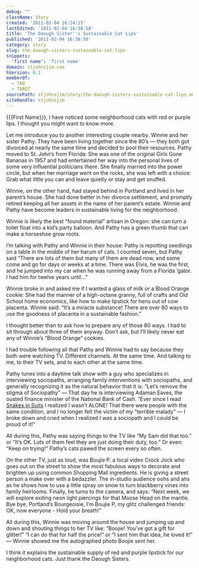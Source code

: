 ```yaml
---
debug: ""
className: Story
created: '2011-02-04 16:24:15'
lastEdited: '2011-02-04 16:38:58'
title: 'The Daough Sister''s Sustainable Cat Lips'
published: '2011-02-04 16:38:58'
category: story
slug: the-daough-sisters-sustainable-cat-lips
snippets:
  'first name': 'first name'
domain: stjohnsjim.com
hVersion: 0.1
memberOf:
  - TAO
  - TAROT
sourcePath: stjohnsjim/story/the-daough-sisters-sustainable-cat-lips.md
siteHandle: stjohnsjim
---
```

{{{First Name}}}, I have noticed some neighborhood cats with red or purple lips. I thought you might want to know more.

Let me introduce you to another interesting couple nearby. Winnie and her sister Pathy. They have been living together since the 80&rsquo;s &mdash; they both got divorced at nearly the same time and decided to pool their resources. Pathy moved to St. John&rsquo;s from Florida: She was one of the original Girls Gone Bananas in 1957 and had entertained her way into the personal lives of some very influential politicians there. She finally married into the power circle, but when her marriage went on the rocks, she was left with a choice: Grab what little you can and leave quietly or stay and get snuffed.

Winnie, on the other hand, had stayed behind in Portland and lived in her parent&rsquo;s house. She had done better in her divorce settlement, and promptly retired keeping all her assets in the name of her parent&rsquo;s estate. Winnie and Pathy have become leaders in sustainable living for the neighborhood.

Winnie is likely the best &ldquo;found material&rdquo; artisan in Oregon: she can turn a toilet float into a kid&rsquo;s party balloon. And Pathy has a green thumb that can make a horseshoe grow roots.

I&rsquo;m talking with Pathy and Winnie in their house: Pathy is repotting seedlings on a table in the middle of her harum of cats. I counted seven, but Pathy said &ldquo;There are lots of them but many of them are dead now, and some come and go for days or weeks at a time. There was Elvis, he was the first, and he jumped into my car when he was running away from a Florida &lsquo;gator. I had him for twelve years until...&rdquo;

Winnie broke in and asked me if I wanted a glass of milk or a Blood Orange cookie: She had the manner of a high-octane granny, full of crafts and Old School home economics, like how to make lipstick for hens out of cow placenta. Winnie said: &ldquo;It&rsquo;s a miracle substance! There are over 80 ways to use the goodness of placenta in a sustainable fashion.&rdquo;

I thought better than to ask how to prepare any of those 80 ways. I had to sit through about three of them anyway. Don&rsquo;t ask, but I&rsquo;ll likely never eat any of Winnie&rsquo;s &ldquo;Blood Orange&rdquo; cookies.

I had trouble following all that Pathy and Winnie had to say because they both were watching TV. Different channels. At the same time. And talking to me, to their TV sets, and to each other at the same time.

Pathy tunes into a daytime talk show with a guy who specializes in interviewing sociopaths, arranging family interventions with sociopaths, and generally recognizing it as the natural behavior that it is: &ldquo;Let&rsquo;s remove the stigma of Sociopathy&rdquo; &mdash; That day he is interviewing Adaman Eaves, the ousted finance minister of the National Bank of Cash. &ldquo;Ever since I read [Snakes in Suits][0] I realized I wasn&rsquo;t ALONE! That there were people with the same condition, and I no longer felt the victim of my &ldquo;terrible malady&rdquo; &mdash; I broke down and cried when I realized I was a sociopath and I could be proud of it!&rdquo;

All during this, Pathy was saying things to the TV like &ldquo;My Sam did that too.&rdquo; or &ldquo;It&rsquo;s OK. Lots of them feel they are just doing their duty, too.&rdquo; Or even: &ldquo;Keep on trying!&rdquo; Pathy&rsquo;s cats pawed the screen every so often.

On the other TV, just as loud, was Boujie P. a local video Crock Jock who goes out on the street to show the most fabulous ways to decorate and brighten up using common Shopping Mall ingredients. He is giving a street person a make over with a bedazzler. The in-studio audience oohs and ahs as he shows how to use a little spray on snow to turn blackberry vines into family heirlooms. Finally, he turns to the camera, and says: &ldquo;Next week, we will explore exiting neon light piercings for that Moose Head on the mantle. Bye bye, Portland&rsquo;s Bourgeoisie, I&rsquo;m Boujie P, my glitz challenged friends: OK, now everyone - Hold your breath!&rdquo;

All during this, Winnie was moving around the house and jumping up and down and shouting things to her TV like: &ldquo;Boojie! You&rsquo;ve got a gift for glitter!&rdquo; &ldquo;I can do that for half the price!&rdquo; or &ldquo;I sent him that idea, he loved it!&rdquo; &mdash; Winnie showed me the autographed photo Boojie sent her.

I think it explains the sustainable supply of red and purple lipstick for our neighborhood cats. Just thank the Daough Sisters.

[0]: http://www.amazon.com/Snakes-Suits-When-Psychopaths-Work/dp/0060837721